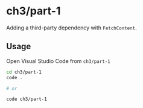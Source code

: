 # ch3/part-1

Adding a third-party dependency with `FetchContent`.

## Usage

Open Visual Studio Code from `ch3/part-1`

```bash
cd ch3/part-1
code .

# or

code ch3/part-1
```
